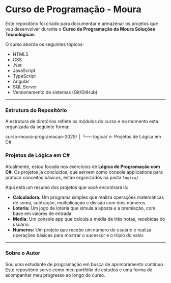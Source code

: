 # Curso de Programação - Moura 

Este repositório foi criado para documentar e armazenar os projetos que vou desenvolver durante o **Curso de Programação da Moura Soluções Tecnológicas**.

O curso aborda os seguintes tópicos:
- HTML5
- CSS
- .Net
- JavaScript
- TypeScript
- Angular
- SQL Server
- Versionamento de sistemas (Git/GitHub)

---

### Estrutura do Repositório

A estrutura de diretórios reflete os módulos do curso e no momento está organizada da seguinte forma:

curso-moura-programacao-2025/
│
└── logica/        ← Projetos de Lógica em C#

### Projetos de Lógica em C#

Atualmente, estou focada nos exercícios de **Lógica de Programação com C#**. Os projetos já concluídos, que servem como console applications para praticar conceitos básicos, estão organizados na pasta `logica/`.

Aqui está um resumo dos projetos que você encontrará lá:

- **Calculadora:** Um programa simples que realiza operações matemáticas de soma, subtração, multiplicação e divisão com dois números.
- **Loteria:** Um jogo de loteria que simula a aposta e a premiação, com base em valores de entrada.
- **Media:** Um console app que calcula a média de três notas, recebidas do usuário.
- **Numeros:** Um projeto que recebe um número do usuário e realiza operações básicas para mostrar o sucessor e o triplo do valor.

---

### Sobre o Autor

Sou uma estudante de programação em busca de aprimoramento contínuo. Este repositório serve como meu portfólio de estudos e uma forma de acompanhar meu progresso ao longo do curso.
